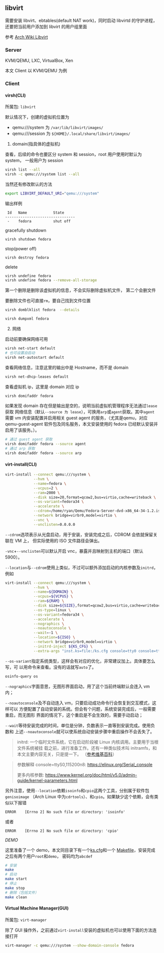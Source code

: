 ## libvirt

需要安装 libvirt、ebtables(default NAT work)，同时启动 libvirtd 的守护进程，还要把当前用户添加到 
libvirt 的用户组里面

参考
[Arch Wiki Libvirt](https://wiki.archlinux.org/title/Libvirt)

### Server

KVM/QEMU, LXC, VirtualBox, Xen

本文 Client 以 KVM/QEMU 为例

### Client

#### virsh(CLI)

所属包: `libvirt`

默认情况下，创建的虚拟机位置为
* qemu:///system 为 `/var/lib/libvirt/images/`
* qemu:///session 为 `${HOME}/.local/share/libvirt/images/`

1. domain(指具体的虚拟机)

查看，后续的命令也要区分 system 和 session，root 用户使用时默认为 system，
一般用户为 session
```bash
virsh list --all
virsh -c qemu:///system list --all
```
当然还有修改默认的方法
```bash
export LIBVIRT_DEFAULT_URI="qemu:///system"
```

输出样例
```
 Id   Name            State
--------------------------------
 -    fedora          shut off
```

gracefully shutdown
```bash
virsh shutdown fedora
```

stop(power off)
```bash
virsh destroy fedora
```

delete
```bash
virsh undefine fedora
virsh undefine fedora --remove-all-storage
```
第一个删除是删除该虚拟机的信息，不会实际删除虚拟机文件，
第二个会删文件

要删除文件也可直接`rm`，要自己找到文件位置
```bash
virsh domblklist fedora  --details

virsh dumpxml fedora
```

2. 网络

启动前要确保网络可用
```bash
virsh net-start default
# 也可设置自启动
virsh net-autostart default
```

查看网络信息，注意这里的输出中是 Hostname，而不是 domain
```bash
virsh net-dhcp-leases default
```

查看虚拟机 ip，这里是 domain 对应 ip
```bash
virsh domifaddr fedora
```

如果发现 domain 存在但是输出是空的，说明当前虚拟机管理程序无法通过`lease`获取
网络信息（默认`--source 为 lease`），可换用`arp`或`agent`获取。其中`agent`
需要 vm 内安装配置并启用相关 guest agent 的服务，（尤其是qemu，对应 qemu-guest-agent 
软件包及同名服务，本文安装使用的 fedora 已经默认安装并启用了该服务。）。

```bash
# 通过 guest agent 获取
virsh domifaddr fedora --source agent
# 通过 arp 获取
virsh domifaddr fedora --source arp
```

#### virt-install(CLI)

```bash
virt-install --connect qemu:///system \
             --hvm \
             --name=fedora \
             --vcpus=2 \
             --ram=2000 \
             --disk size=20,format=qcow2,bus=virtio,cache=writeback \
             --os-variant=fedora34 \
             --accelerate \
             --cdrom=/home/ryan/Qemu/Fedora-Server-dvd-x86_64-34-1.2.iso \
             --network bridge=virbr0,model=virtio \
             --vnc \
             --vnclisten=0.0.0.0
```

`--cdrom`选项表示从光盘启动，用于安装，安装完成之后，CDROM 会依就保留关联在 VM 上，
但实际使用的 ISO 文件路径会弹出。

`-vnc`+`--vnclisten`可以默认开启 vnc，暴露并且映射到主机的端口（默认 5900）。

`--location`与`--cdrom`使用上类似，不过可以额外添加启动的内核参数及`initrd`，例如

```bash
virt-install --connect qemu:///system \
             --hvm \
             --name=${DOMAIN} \
             --vcpus=${VCPUS} \
             --ram=${RAM} \
             --disk size=${SIZE},format=qcow2,bus=virtio,cache=writeback \
             --os-type=linux \
             --os-variant=fedora34 \
             --accelerate \
             --nographics \
             --noautoconsole \
             --wait=-1 \
             --location=${ISO} \
             --network bridge=virbr0,model=virtio \
             --initrd-inject ${KS_CFG} \
             --extra-args "inst.ks=file:/ks.cfg console=tty0 console=ttyS0,115200n8"
```

`--os-variant`指定系统类型，这样会有对应的优化，非常建议加上。具体要怎么写，可
以用命令来查看。没有的话就写`auto`了。
```bash
osinfo-query os
```

`--nographics`字面意思，无图形界面启动，用了这个当前终端默认会连入 vm 内；

`--noautoconsole`及不自动连入 vm，只要启动成功命令行会恢复到交互模式，这样可以
方便配置了自动安装的系统。但会有个问题，系统安装完成后，一般需要重启，而无图形
界面的情况下，这个重启是不会生效的，需要手动启动；

`--wait`等待安装完成的时间，单位是分钟，负数表示一直等到安装完成。使用负数和
上述`--noautoconsole`就可以使系统自动安装步骤中重启操作不会丢失了。

> initrd: 一个临时文件系统，它在启动阶段被 Linux 内核调用。主要用于当根文件系统被挂
> 载之前，进行准备工作。还有一种类似技术叫 initramfs，和本文主要内容无关，只是提一下。
> （[参考维基百科](https://zh.wikipedia.org/wiki/Initrd)）

> 参数解释 console=ttyS0,115200n8: https://elinux.org/Serial_console
>
> 更多内核参数: https://www.kernel.org/doc/html/v5.0/admin-guide/kernel-parameters.html

另外注意，使用`--location`依赖`isoinfo`和`cpio`这两个工具，分别属于软件包`genisoimage`
（Arch Linux 中为`cdrtools`）、和`cpio`。如果缺少这个依赖，会有类似以下报错
```
ERROR    [Errno 2] No such file or directory: 'isoinfo'
```
或者
```
ERROR    [Errno 2] No such file or directory: 'cpio'
```

*DEMO*

这里准备了一个 demo，本文同目录下有一个[ks.cfg](./ks.cfg)和一个
[Makefile](./Makefile)，安装完成之后有两个用户`root`和`demo`，
密码均为`abcdef`
```bash
# 安装
make
# 启动
make start
# 停止
make stop
# 删除（包括文件）
make clean
```

#### Virtual Machine Manager(GUI)

所属包: `virt-manager`

除了 GUI 操作外，之前通过`virt-install`安装的虚拟机也可以使用下面的方法连接打开
```bash
virt-manager -c qemu:///system --show-domain-console fedora
```
